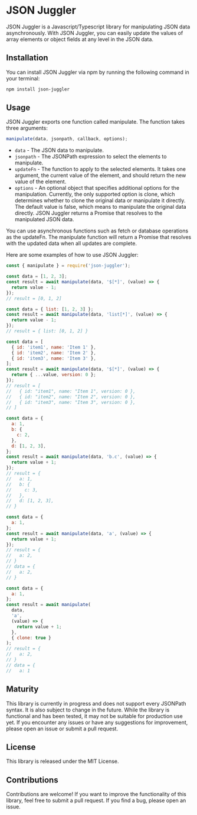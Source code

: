 # JSON Juggler

JSON Juggler is a Javascript/Typescript library for manipulating JSON data asynchronously. With JSON Juggler, you can easily update the values of array elements or object fields at any level in the JSON data.

## Installation

You can install JSON Juggler via npm by running the following command in your terminal:

```bash
npm install json-juggler
```

## Usage

JSON Juggler exports one function called manipulate. The function takes three arguments:

```js
manipulate(data, jsonpath, callback, options);
```

- `data` - The JSON data to manipulate.
- `jsonpath` - The JSONPath expression to select the elements to manipulate.
- `updateFn` - The function to apply to the selected elements. It takes one argument, the current value of the element, and should return the new value of the element.
- `options` - An optional object that specifies additional options for the manipulation. Currently, the only supported option is clone, which determines whether to clone the original data or manipulate it directly. The default value is false, which means to manipulate the original data directly.
  JSON Juggler returns a Promise that resolves to the manipulated JSON data.

You can use asynchronous functions such as fetch or database operations as the updateFn. The manipulate function will return a Promise that resolves with the updated data when all updates are complete.

Here are some examples of how to use JSON Juggler:

```js
const { manipulate } = require('json-juggler');

const data = [1, 2, 3];
const result = await manipulate(data, '$[*]', (value) => {
  return value - 1;
});
// result = [0, 1, 2]

const data = { list: [1, 2, 3] };
const result = await manipulate(data, 'list[*]', (value) => {
  return value - 1;
});
// result = { list: [0, 1, 2] }

const data = [
  { id: 'item1', name: 'Item 1' },
  { id: 'item2', name: 'Item 2' },
  { id: 'item3', name: 'Item 3' },
];
const result = await manipulate(data, '$[*]', (value) => {
  return { ...value, version: 0 };
});
// result = [
//   { id: "item1", name: "Item 1", version: 0 },
//   { id: "item2", name: "Item 2", version: 0 },
//   { id: "item3", name: "Item 3", version: 0 },
// ]

const data = {
  a: 1,
  b: {
    c: 2,
  },
  d: [1, 2, 3],
};
const result = await manipulate(data, 'b.c', (value) => {
  return value + 1;
});
// result = {
//   a: 1,
//   b: {
//     c: 3,
//   },
//   d: [1, 2, 3],
// }

const data = {
  a: 1,
};
const result = await manipulate(data, 'a', (value) => {
  return value + 1;
});
// result = {
//   a: 2,
// }
// data = {
//   a: 2,
// }

const data = {
  a: 1,
};
const result = await manipulate(
  data,
  'a',
  (value) => {
    return value + 1;
  },
  { clone: true }
);
// result = {
//   a: 2,
// }
// data = {
//   a: 1
```

## Maturity

This library is currently in progress and does not support every JSONPath syntax. It is also subject to change in the future. While the library is functional and has been tested, it may not be suitable for production use yet. If you encounter any issues or have any suggestions for improvement, please open an issue or submit a pull request.

## License

This library is released under the MIT License.

## Contributions

Contributions are welcome! If you want to improve the functionality of this library, feel free to submit a pull request. If you find a bug, please open an issue.

